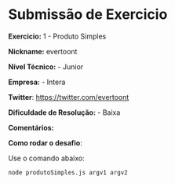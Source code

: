 # Submissão de Exercicio

**Exercicio:** 1 - Produto Simples

**Nickname:** evertoont

**Nível Técnico:** - Junior

**Empresa:** - Intera

**Twitter**: https://twitter.com/evertoont

**Dificuldade de Resolução:** - Baixa

**Comentários:**

**Como rodar o desafio**:

Use o comando abaixo:

```bash
node produtoSimples.js argv1 argv2
```
